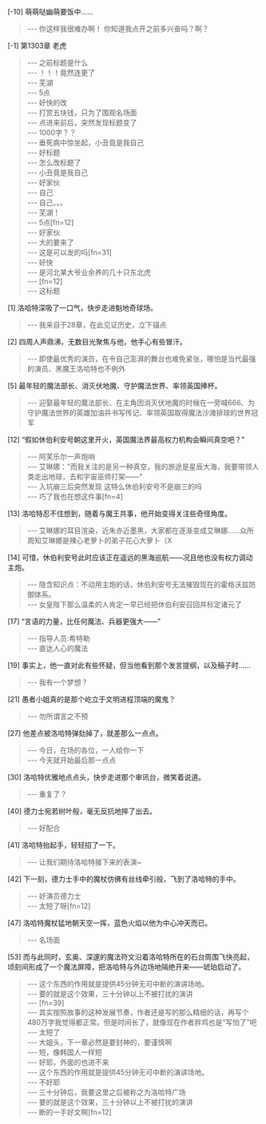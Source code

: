 
[-10] 萌萌哒幽萌要饭中……
>--- 你这样我很难办啊！
你知道我点开之前多兴奋吗？啊？<br>

[-1] 第1303章 老虎
>--- 之前标题是什么<br>
>--- ！！！竟然连更了<br>
>--- 芜湖<br>
>--- 5点<br>
>--- 好快的改<br>
>--- 打赏五块钱，只为了围观名场面<br>
>--- 点进来前后，突然发现标题变了<br>
>--- 1000字？？<br>
>--- 垂死病中惊坐起，小丑竟是我自己<br>
>--- 好标题<br>
>--- 怎么改标题了<br>
>--- 小丑竟是我自己<br>
>--- 好家伙<br>
>--- 自己<br>
>--- 自己。。。<br>
>--- 芜湖！<br>
>--- 5点[fn=12]<br>
>--- 好家伙<br>
>--- 大的要来了<br>
>--- 这是可以发的吗[fn=31]<br>
>--- 好快<br>
>--- 是河北某大爷业余养的几十只东北虎<br>
>--- [fn=12]<br>
>--- 这标题<br>

[1] 洛哈特深吸了一口气，快步走进魁地奇球场。
>--- 我来自于28章，在此见证历史，立下锚点<br>

[2] 四周人声鼎沸，无数目光聚焦与他，他手心有些冒汗。
>--- 即使最优秀的演员，在令自己澎湃的舞台也难免紧张，哪怕是当代最强的演员、黑魔王洛哈特也不例外<br>

[5] 最年轻的魔法部长、消灭伏地魔、守护魔法世界、率领英国捧杯。
>--- 迎娶最年轻的魔法部长、在主角团消灭伏地魔的时候在一旁喊666、为守护魔法世界的英雄加油并书写传记、率领英国取得魔法沙滩排球的世界冠军<br>

[12] “假如休伯利安号朝这里开火，英国魔法界最高权力机构会瞬间真空吧？”
>--- 阿芙乐尔一声炮响<br>
>--- 艾琳娜："而我关注的是另一种真空，我的旅途是星辰大海，我要带领人类走出地球，去和宇宙巫师打架——"<br>
>--- 入坑崩三后突然发现 这特么休伯利安号不是崩三的吗<br>
>--- 巧了我也在想这件事[fn=4]<br>

[13] 洛哈特忍不住想到，随着与魔王共事，他开始变得关注些奇怪角度。
>--- 艾琳娜的耳目渲染，近朱赤近墨黑，大家都在逐渐变成艾琳娜......众所周知艾琳娜是辣心老萝卜的弟子花心大萝卜（X<br>

[14] 可惜，休伯利安号此时应该正在遥远的黑海巡航——况且他也没有权力调动主炮。
>--- 隐含知识点：不动用主炮的话，休伯利安号无法摧毁现在的霍格沃兹防御体系。<br>
>--- 女皇陛下那么温柔的人肯定一早已经把休伯利安召回并标定诸元了<br>

[17] “言语的力量，比任何魔法、兵器更强大——”
>--- 指导人员:希特勒<br>
>--- 直达人心的魔法<br>

[19] 事实上，他一直对此有些怀疑，但当他看到那个发言提纲，以及稿子时……
>--- 我有一个梦想？<br>

[21] 愚者小姐真的是那个屹立于文明进程顶端的魔鬼？
>--- 勿所谓言之不预<br>

[27] 他差点被洛哈特弹劾掉了，就差那么一点点。
>--- 今日，在场的各位，一人给你一下<br>
>--- 今天就开始最后那一点点<br>

[30] 洛哈特优雅地点点头，快步走进那个审讯台，微笑着说道。
>--- 重复了？<br>

[40] 德力士宛若树叶般，毫无反抗地摔了出去。
>--- 好配合<br>

[41] 洛哈特抬起手，轻轻招了一下。
>--- 让我们期待洛哈特接下来的表演~<br>

[42] 下一刻，德力士手中的魔杖仿佛有丝线牵引般，飞到了洛哈特的手中。
>--- 好演员德力士<br>
>--- 太短了呀[fn=12]<br>

[47] 洛哈特魔杖猛地朝天空一挥，蓝色火焰以他为中心冲天而已。
>--- 名场面<br>

[53] 而与此同时，玄奥、深邃的魔法符文沿着洛哈特所在的石台周围飞快亮起，顷刻间形成了一个魔法屏障，把洛哈特与外边场地隔绝开来——琥珀启动了。
>--- 这个东西的作用就是提供45分钟无可中断的演讲场地。<br>
>--- 要的就是这个效果，三十分钟以上不被打扰的演讲<br>
>--- [fn=39]<br>
>--- 其实按照故事的这种发展节奏，作者还是写的那么精细的话，再写个480万字我觉得都正常。但是时间长了，就像现在作者胖鸡也是“写怕了”吧<br>
>--- 太短了<br>
>--- 大姐头，下一章必然是要封神的，要谨慎啊<br>
>--- 短，像韩国人一样短<br>
>--- 好耶，外面的也进不来<br>
>--- 这个东西的作用就是提供45分钟无可中断的演讲场地。<br>
>--- 不好耶<br>
>--- 三十分钟后，我要这里之后被称之为洛哈特广场<br>
>--- 要的就是这个效果，三十分钟以上不被打扰的演讲<br>
>--- 断的一手好文啊[fn=12]<br>

